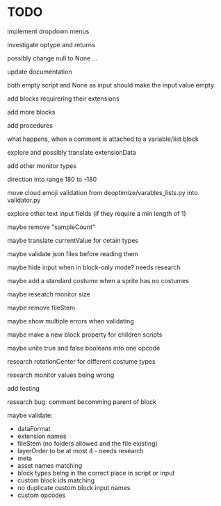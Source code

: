 # TODO

implement dropdown menus

investigate optype and returns

possibly change null to None ...

update documentation

both empty script and None as input should make the input value empty

add blocks requirering their extensions

add more blocks

add procedures

what happens, when a comment is attached to a variable/list block

explore and possibly translate extensionData

add other monitor types

direction into range 180 to -180

move cloud emoji validation from deoptimize/varables_lists.py into validator.py

explore other text input fields (if they require a min length of 1)

maybe remove "sampleCount"

maybe translate currentValue for cetain types

maybe validate json files before reading them

maybe hide input when in block-only mode? needs research

maybe add a standard costume when a sprite has no costumes

maybe reseatch monitor size

maybe remove fileStem

maybe show multiple errors when validating

maybe make a new block property for children scripts

maybe unite true and false booleans into one opcode

research rotationCenter for different costume types

research monitor values being wrong

add testing

research bug: comment becomming parent of block

maybe validate:
- dataFormat
- extension names
- fileStem (no folders allowed and the file existing)
- layerOrder to be at most 4 - needs research 
- meta
- asset names matching
- block types being in the correct place in script or input
- custom block ids matching
- no duplicate custom block input names
- custom opcodes
